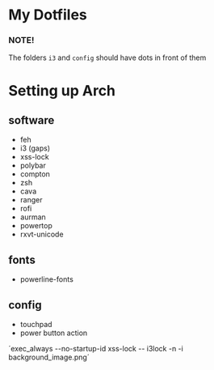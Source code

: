 # My Dotfiles
### NOTE!
The folders `i3` and `config` should have dots in front of them


# Setting up Arch
## software
- feh
- i3 (gaps)
- xss-lock
- polybar
- compton
- zsh
- cava
- ranger
- rofi
- aurman
- powertop
- rxvt-unicode
## fonts
- powerline-fonts
## config
- touchpad
- power button action

´exec_always --no-startup-id xss-lock -- i3lock -n -i background_image.png´

